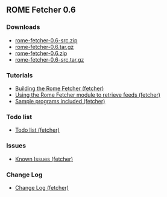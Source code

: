 ## ROME Fetcher 0.6

### Downloads

-   [rome-fetcher-0.6-src.zip](./rome-fetcher-0.6-src.zip)
-   [rome-fetcher-0.6.tar.gz](./rome-fetcher-0.6.tar.gz)
-   [rome-fetcher-0.6.zip](./rome-fetcher-0.6.zip)
-   [rome-fetcher-0.6-src.tar.gz](./rome-fetcher-0.6-src.tar.gz)

### Tutorials

-   [Building the Rome Fetcher
    (fetcher)](../BuildingTheRomeFetcher.html)
-   [Using the Rome Fetcher module to retrieve feeds
    (fetcher)](../UsingTheRomeFetcherModuleToRetrieveFeeds.html)
-   [Sample programs included (fetcher)](../SampleProgramsIncluded.html)

### Todo list

-   [Todo list (fetcher)](../TodoList.html)

### Issues

-   [Known Issues (fetcher)](../KnownIssues.html)

### Change Log

-   [Change Log (fetcher)](../ChangeLog.html)

